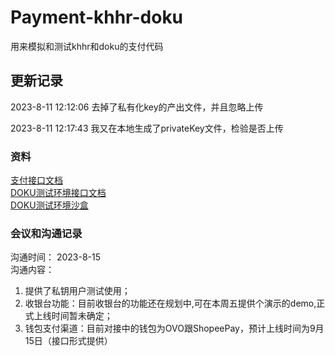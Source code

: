 # Payment-khhr-doku
用来模拟和测试khhr和doku的支付代码
## 更新记录
2023-8-11 12:12:06
去掉了私有化key的产出文件，并且忽略上传

2023-8-11 12:17:43
我又在本地生成了privateKey文件，检验是否上传


### 资料

[支付接口文档](http://developer.lightspeedtransfer.com/apiDocs/web/#/616175687/266264116)</br>
[DOKU测试环境接口文档](https://dashboard.doku.com/docs/docs/jokul-direct/virtual-account/virtual-account-overview)</br>
[DOKU测试环境沙盒](https://sandbox.doku.com/bo/dashboard)

### 会议和沟通记录
沟通时间：
2023-8-15</br>
沟通内容：
1. 提供了私钥用户测试使用；
2. 收银台功能：目前收银台的功能还在规划中,可在本周五提供个演示的demo,正式上线时间暂未确定；
3. 钱包支付渠道：目前对接中的钱包为OVO跟ShopeePay，预计上线时间为9月15日（接口形式提供）


